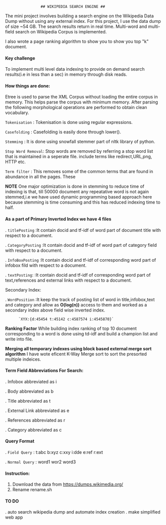 					## WIKIPEDIA SEARCH ENGINE ##

The mini project involves building a search engine on the Wikipedia Data Dump without using any external index. For this project, I use the data dump of size ~54 GB. The search results return in real time. Multi-word and multi-field search on Wikipedia Corpus is implemented.

I also wrote a page ranking algorithm to show you to show you top "k" document.

#### Key challenge

To implement multi level data indexing to provide on demand search results(i.e in less than a sec) in memory through disk reads.

#### How things are done:

Etree is used to parse the XML Corpus without loading the entire corpus in memory. This helps parse the corpus with minimum memory. After parsing the following morphological operations are performed to obtain clean vocabulary.

`Tokenisation`	   : Tokenisation is done using regular expressions.

`Casefolding` 	   : Casefolding is easily done through lower().

`Stemming`    	   : It is done using snowfall stemmer part of nltk library of python.

`Stop Word Removal`: Stop words are removed by referring a stop word list that is maintained in a seperate file.
include terms like redirect,URL,png, HTTP etc.

`Term filter`      : This removes some of the common terms that are found in abundance in all the pages. These 

**NOTE** One major optimization is done in stemming to reduce time of indexing is that, till 50000 document any repeatative word is not again stemmed,i.e we have used dynamic programming based approach here because stemming is time consuming and this has reduced indexing time to half.

#### As a part of Primary Inverted Index we have 4 files

. `titlePosting`    :It contain docid and tf-idf of word part of document title with respect to a document.

. `CategoryPosting` :It contain docid and tf-idf of word part of category field with respect to a document.

. `InfoBoxPosting`  :It contain docid and tf-idf of corresponding word part of infobox fild with respect to a document.

. `textPosting`:    :It contain docid and tf-idf of corresponding word part of text,references and external links with respect to a document.

Secondary Index:

. `WordPosition`    :It keep the track of posting list of word in title,infobox,text and category and allow as **O(log(n))** access to them and 			   worked as a secondary index above field wise inverted index.

		  `XYX:{d:45454 t:45142 c:4587574 i:4545870}`

**Ranking Factor**
While building index ranking of top 10 document corresponding to a word is done using td-idf and build a champion list and write into file.

**Merging all temporary indexes using block based external merge sort algorithm**
I have wote eficent K-Way Merge sort to sort the presorted multiple indeices.

#### Term Field Abbreviations For Search:

. Infobox abbreviated as i

. Body abbreviated as b

. Title abbreviated as t

. External Link abbreviated as e

. References abbreviated as r 

. Category abbreviated as c


#### Query Format

. `Field Query`  : t:abc b:xyz c:xxy i:dde e:ref r:ext

. `Normal Query` : word1 wor2 word3

#### Instruction:
1. Download the data from https://dumps.wikimedia.org/
2. Rename rename.sh 



#### TO DO

. auto search wikipedia dump and automate index creation 
. make simplified web app
